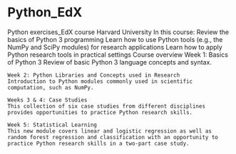 # Python_EdX
Python exercises_EdX course Harvard University
In this course:
    Review the basics of Python 3 programming
    Learn how to use Python tools (e.g., the NumPy and SciPy modules) for research applications
    Learn how to apply Python research tools in practical settings
    Course overview
    Week 1: Basics of Python 3
    Review of basic Python 3 language concepts and syntax.

    Week 2: Python Libraries and Concepts used in Research
    Introduction to Python modules commonly used in scientific computation, such as NumPy.

    Weeks 3 & 4: Case Studies
    This collection of six case studies from different disciplines provides opportunities to practice Python research skills.

    Week 5: Statistical Learning
    This new module covers linear and logistic regression as well as random forest regression and classification with an opportunity to practice Python research skills in a two-part case study.
